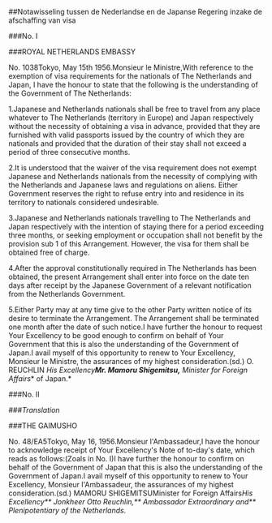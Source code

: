 <meta http-equiv='Content-Type' content='text/html; charset=utf-8' />

##Notawisseling tussen de Nederlandse en de Japanse Regering inzake de afschaffing van visa

###No. I 

###ROYAL NETHERLANDS EMBASSY

No. 1038Tokyo, May 15th 1956.Monsieur le Ministre,With reference to the exemption of visa requirements for the nationals of The Netherlands and Japan, I have the honour to state that the following is the understanding of the Government of The Netherlands:

1.Japanese and Netherlands nationals shall be free to travel from any place whatever to The Netherlands (territory in Europe) and Japan respectively without the necessity of obtaining a visa in advance, provided that they are furnished with valid passports issued by the country of which they are nationals and provided that the duration of their stay shall not exceed a period of three consecutive months.

2.It is understood that the waiver of the visa requirement does not exempt Japanese and Netherlands nationals from the necessity of complying with the Netherlands and Japanese laws and regulations on aliens. Either Government reserves the right to refuse entry into and residence in its territory to nationals considered undesirable.

3.Japanese and Netherlands nationals travelling to The Netherlands and Japan respectively with the intention of staying there for a period exceeding three months, or seeking employment or occupation shall not benefit by the provision sub 1 of this Arrangement. However, the visa for them shall be obtained free of charge.

4.After the approval constitutionally required in The Netherlands has been obtained, the present Arrangement shall enter into force on the date ten days after receipt by the Japanese Government of a relevant notification from the Netherlands Government.

5.Either Party may at any time give to the other Party written notice of its desire to terminate the Arrangement. The Arrangement shall be terminated one month after the date of such notice.I have further the honour to request Your Excellency to be good enough to confirm on behalf of Your Government that this is also the understanding of the Government of Japan.I avail myself of this opportunity to renew to Your Excellency, Monsieur le Ministre, the assurances of my highest consideration.(sd.) O. REUCHLIN *His Excellency**Mr. Mamoru Shigemitsu,** Minister for Foreign Affairs** of Japan.*

###No. II 

###*Translation* 

###THE GAIMUSHO

No. 48/EA5Tokyo, May 16, 1956.Monsieur l'Ambassadeur,I have the honour to acknowledge receipt of Your Excellency's Note of to-day's date, which reads as follows:(Zoals in No. I)I have further the honour to confirm on behalf of the Government of Japan that this is also the understanding of the Government of Japan.I avail myself of this opportunity to renew to Your Excellency, Monsieur l'Ambassadeur, the assurances of my highest consideration.(sd.) MAMORU SHIGEMITSUMinister for Foreign Affairs*His Excellency** Jonkheer Otto Reuchlin,** Ambassador Extraordinary and** Plenipotentiary of the Netherlands.*
